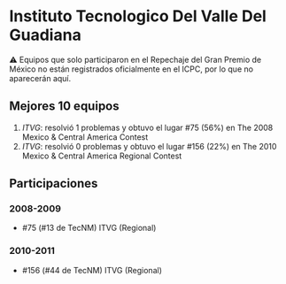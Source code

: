 # Instituto Tecnologico Del Valle Del Guadiana

:warning: Equipos que solo participaron en el Repechaje del Gran Premio de México no están registrados oficialmente en el ICPC, por lo que no aparecerán aquí.

## Mejores 10 equipos

1. _ITVG_: resolvió 1 problemas y obtuvo el lugar #75 (56%) en The 2008 Mexico & Central America Contest
1. _ITVG_: resolvió 0 problemas y obtuvo el lugar #156 (22%) en The 2010 Mexico & Central America Regional Contest

## Participaciones

### 2008-2009

- #75 (#13 de TecNM) ITVG (Regional)

### 2010-2011

- #156 (#44 de TecNM) ITVG (Regional)



